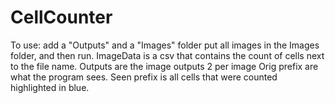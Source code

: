 # CellCounter
To use: add a "Outputs" and a "Images" folder
put all images in the Images folder, and then run.
ImageData is a csv that contains the count of cells next to the file name.
Outputs are the image outputs 2 per image
Orig prefix are what the program sees.
Seen prefix is all cells that were counted highlighted in blue.
